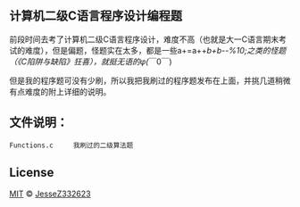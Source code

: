  计算机二级C语言程序设计编程题
 --------------------------------------------------------------------------------------------------------------
 前段时间去考了计算机二级C语言程序设计，难度不高（也就是大一C语言期末考试的难度），但是偏题，怪题实在太多，都是一些a+=a++*b+b--%10;之类的怪题（《C陷阱与缺陷》狂喜），就挺无语的φ(*￣0￣)
 
 但是我的程序题可没有少刷，所以我把我刷过的程序题发布在上面，并挑几道稍微有点难度的附上详细的说明。
 
 文件说明：
 ---------------------------------------------------------------------------------------------------------------
 
    Functions.c     我刷过的二级算法题
    
License
-----------------------------------------------------------------------------------------------------------------
[MIT](https://choosealicense.com/licenses/mit/) © [JesseZ332623](https://github.com/JesseZ332623)
